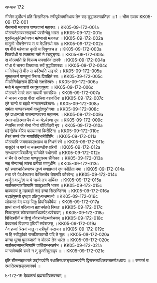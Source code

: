 अध्यायः 172

भीष्मेण दुर्योधनं प्रति शिखण्डिनः स्त्रीपूर्वत्वमभिधाय तेन सह युद्धाकरणप्रतिज्ञा ॥ 1 ॥
भीष्म उवाच 	KK05-09-172-001  
रोचमानो महाराज पाण्डवानां महारथः ।	KK05-09-172-001a  
योत्स्यतेऽमरवत्सङ्ख्ये परसैन्येषु भारत ॥	KK05-09-172-001c  
पुरुजित्कुन्तिभोजश्च महेष्वासो महाबलः ।	KK05-09-172-002a  
मातुलो भीमसेनस्य स च मेऽतिरथो मतः ॥	KK05-09-172-002c  
एष वीरो महेष्वासः कृती च निपुणश्च ह ।	KK05-09-172-003a  
चित्रयोधी च शक्तश्च मतो मे रथपुङ्गवः ॥	KK05-09-172-003c  
स योत्स्यति हि विक्रम्य मघवानिव दानवैः ।	KK05-09-172-004a  
योधा ये चास्य विख्याताः सर्वे युद्धविशारदाः ॥	KK05-09-172-004c  
भागिनेयकृते वीरः स करिष्यति सङ्गरे ।	KK05-09-172-005a  
सुमहत्कर्म पाण्डूनां स्थितः प्रियहिते रतः ॥	KK05-09-172-005c  
भैमसेनिर्महाराज हैडिम्बो राक्षसेश्वरः ।	KK05-09-172-006a  
मतो मे बहुमायावी रथयूथपयूथपः ॥	KK05-09-172-006c  
योत्स्यते समरे तात मायावी समरप्रियः ।	KK05-09-172-007a  
ये चास्य राक्षसा वीराः सचिवा वशवर्तिनः ॥	KK05-09-172-007c  
एते चान्ये च बहवो नानाजनपदेश्वराः ।	KK05-09-172-008a  
समेताः पाण्डवस्यार्थे वासुदेवपुरोगमाः ॥	KK05-09-172-008c  
एते प्राधान्यतो राजन्पाण्डवस्य महात्मनः ।	KK05-09-172-009a  
रथाश्चातिरथाश्चैव ये चान्येऽर्धरथा नृप ॥	KK05-09-172-009c  
नेष्यन्ति समरे सेनां भीमां यौधिष्ठिरीं नृप ।	KK05-09-172-010a  
महेन्द्रेणेव वीरेण पाल्यमानां किरीटिना ॥	KK05-09-172-010c  
तैरहं समरे वीर मायाविद्भिर्जयैषिभिः ।	KK05-09-172-011a  
योत्स्यामि जयमाकाङ्क्षन्नथ वा निधनं रणे ॥	KK05-09-172-011c  
वासुदेवं च पार्थं च चक्रगाण्डीवधारिणौ ।	KK05-09-172-012a  
सन्ध्यागताविवार्केन्दू समेष्येते रथोत्तमौ ॥	KK05-09-172-012c  
यं चैव ते रथोदाराः पाण्डुपुत्रस्य सैनिकाः ।	KK05-09-172-013a  
सह सैन्यानहं तांश्च प्रतीयां रणमूर्धनि ॥	KK05-09-172-013c  
एते रथाश्चातिरथाश्च तुभ्यं यथाप्रधानं नृप कीर्तिता मया ।	KK05-09-172-014a  
तथा परे येऽर्धरथाश्च केचित्तथैव तेषामपि कौरवेन्द्र ॥	KK05-09-172-014c  
अर्जुनं वासुदेवं च ये चान्ये तत्र पार्थिवाः ।	KK05-09-172-015a  
सर्वांस्तान्वारयिष्यामि यावद्द्रक्ष्यामि भारत ॥	KK05-09-172-015c  
पाञ्चाल्यं तु महाबाहो नाहं हन्यां शिखण्डिनम् ।	KK05-09-172-016a  
उद्यतेषुमथो दृष्ट्वा प्रतियुध्यन्तमाहवे ॥	KK05-09-172-016c  
लोकस्तं वेद यदहं पितुः प्रियचिकीर्षया ।	KK05-09-172-017a  
प्राप्तं राज्यं परित्यज्य ब्रह्मचर्यव्रते स्थितः ॥	KK05-09-172-017c  
चित्राङ्गदं कौरवाणामाधिपत्येऽभ्यषेचयम् ।	KK05-09-172-018a  
विचित्रवीर्यं च शिशुं यौवराज्येऽभ्यषेचयम् ॥	KK05-09-172-018c  
देवव्रतत्वं विज्ञाप्य पृथिवीं सर्वराजसु ।	KK05-09-172-019a  
नैव हन्यां स्त्रियं जातु न स्त्रीपूर्वं कदाचन ॥	KK05-09-172-019c  
स हि स्त्रीपूर्वको राजञ्शिखण्डी यदि ते श्रुतः ।	KK05-09-172-020a  
कन्या भूत्वा पुमाञ्जातो न योत्स्ये तेन भारत ॥	KK05-09-172-020c  
सर्वांस्त्वन्यान्हनिष्यामि पार्थिवान्भरतर्षभ ।	KK05-09-172-021a  
यान्समेष्यामि समरे न तु कुन्तीसुतान्नृप ॥ ॥	KK05-09-172-021c  

इति श्रीमन्महाभारते उद्योगपर्वणि रथातिरथसङ्ख्यानपर्वणि द्विसप्तत्यधिकशततमोऽध्यायः ॥ ॥ समाप्तं च रथातिरथसङ्ख्यानपर्व ॥

5-172-19 देवव्रतत्वं ब्रह्मचारिव्रतवत्त्वम् ॥
